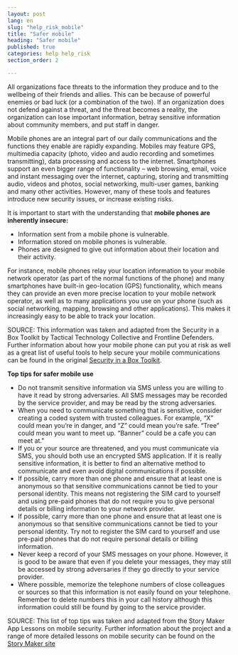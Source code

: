```yaml
---
layout: post
lang: en
slug: "help_risk_mobile"
title: "Safer mobile"
heading: "Safer mobile"
published: true
categories: help help_risk
section_order: 2

---
```


All organizations face threats to the information they produce and to the wellbeing of their friends and allies. This can be because of powerful enemies or bad luck (or a combination of the two). If an organization does not defend against a threat, and the threat becomes a reality, the organization can lose important information, betray sensitive information about community members, and put staff in danger.

Mobile phones are an integral part of our daily communications and the functions they enable are rapidly expanding. Mobiles may feature GPS, multimedia capacity (photo, video and audio recording and sometimes transmitting), data processing and access to the internet. Smartphones support an even bigger range of functionality – web browsing, email, voice and instant messaging over the internet, capturing, storing and transmitting audio, videos and photos, social networking, multi-user games, banking and many other activities. However, many of these tools and features introduce new security issues, or increase existing risks.

It is important to start with the understanding that **mobile phones are inherently insecure:**

* Information sent from a mobile phone is vulnerable.
* Information stored on mobile phones is vulnerable.
* Phones are designed to give out information about their location and their activity.

For instance, mobile phones relay your location information to your mobile network operator (as part of the normal functions of the phone) and many smartphones have built-in geo-location (GPS) functionality, which means they can provide an even more precise location to your mobile network operator, as well as to many applications you use on your phone (such as social networking, mapping, browsing and other applications). This makes it increasingly easy to be able to track your location.

SOURCE: This information was taken and adapted from the Security in a Box Toolkit by Tactical Technology Collective and Frontline Defenders. Further information about how your mobile phone can put you at risk as well as a great list of useful tools to help secure your mobile communications can be found in the original [Security in a Box Toolkit](https://securityinabox.org/).

**Top tips for safer mobile use**

  - Do not transmit sensitive information via SMS unless you are willing to have it read by strong adversaries. All SMS messages may be recorded by the service provider, and may be read by the strong adversaries.
  - When you need to communicate something that is sensitive, consider creating a coded system with trusted colleagues. For example, “X” could mean you’re in danger, and “Z” could mean you’re safe. “Tree” could mean you want to meet up. “Banner” could be a cafe you can meet at."
  - If you or your source are threatened, and you must communicate via SMS, you should both use an encrypted SMS application. If it is really sensitive information, it is better to find an alternative method to communicate and even avoid digital communications if possible. 
  - If possible, carry more than one phone and ensure that at least one is anonymous so that sensitive communications cannot be tied to your personal identity. This means not registering the SIM card to yourself and using pre-paid phones that do not require you to give personal details or billing information to your network provider.
  - If possible, carry more than one phone and ensure that at least one is anonymous so that sensitive communications cannot be tied to your personal identity. Try not to register the SIM card to yourself and use pre-paid phones that do not require personal details or billing information.
  - Never keep a record of your SMS messages on your phone. However, it is good to be aware that even if you delete your messages, they may still be accessed by strong adversaries if they go directly to your service provider.
  - Where possible, memorize the telephone numbers of close colleagues or sources so that this information is not easily found on your telephone. Remember to delete numbers this in your call history although this information could still be found by going to the service provider.

SOURCE: This list of top tips was taken and adapted from the Story Maker App Lessons on mobile security. Further information about the project and a range of more detailed lessons on mobile security can be found on the [Story Maker site](https://storymaker.cc/lessons/?Lesson=/2/2.7/&Lang=en)
